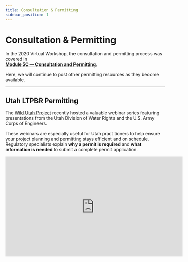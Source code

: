 ```yaml
---
title: Consultation & Permitting
sidebar_position: 1
---
```


# Consultation & Permitting

In the 2020 Virtual Workshop, the consultation and permitting process was covered in  
[**Module 5C — Consultation and Permitting**](/workshops/2020/SGI/Modules/module5#c-consultation--permitting).

Here, we will continue to post other permitting resources as they become available.

---

## Utah LTPBR Permitting

The [Wild Utah Project](https://wildutahproject.org/stream-and-riparian-restoration) recently hosted a valuable webinar series featuring presentations from the Utah Division of Water Rights and the U.S. Army Corps of Engineers.  

These webinars are especially useful for Utah practitioners to help ensure your project planning and permitting stays efficient and on schedule. Regulatory specialists explain **why a permit is required** and **what information is needed** to submit a complete permit application.

<iframe width="560" height="315" src="https://www.youtube.com/embed/videoseries?list=PL0Ts94Xhii54MJTLYGmFVomkYDha7qqFu" title="Utah LTPBR Permitting Series" frameborder="0" allowfullscreen></iframe>
